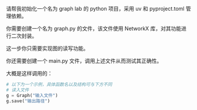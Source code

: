 请帮我初始化一个名为 graph lab 的 python 项目，采用 uv 和 pyproject.toml 管理依赖。

你需要创建一个名为 graph.py 的文件，该文件使用 NetworkX 库，对其功能进行二次封装。

这一步你只需要实现图的读写功能。

你还需要创建一个 main.py 文件，调用上述文件从而测试其正确性。

大概是这样调用的：

```python
# 以下为一个示例，具体函数名以及结构可与下方不同
# 读入文件
g = Graph("输入文件") 
g.save("输出路径")
```
